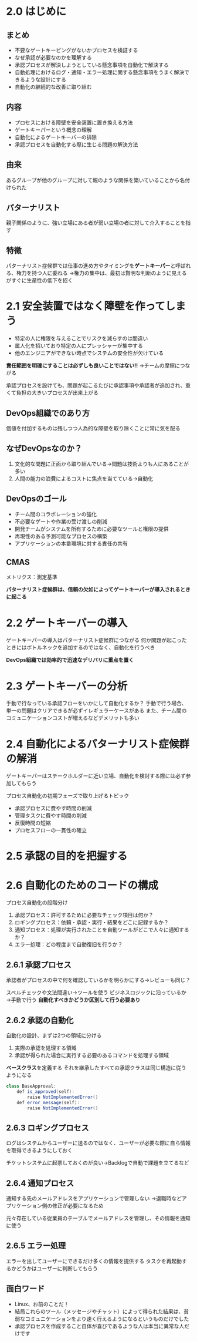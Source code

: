 # 2.0 はじめに
## まとめ
- 不要なゲートキーピングがないかプロセスを検証する
- なぜ承認が必要なのかを理解する
- 承認プロセスが解決しようとしている懸念事項を自動化で解決する
- 自動処理におけるログ・通知・エラー処理に関する懸念事項をうまく解決できるような設計にする
- 自動化の継続的な改善に取り組む

## 内容
- プロセスにおける障壁を安全装置に置き換える方法
- ゲートキーパーという概念の理解
- 自動化によるゲートキーパーの排除
- 承認プロセスを自動化する際に生じる問題の解決方法

## 由来
あるグループが他のグループに対して親のような関係を築いていることから名付けられた

## パターナリスト
親子関係のように、強い立場にある者が弱い立場の者に対して介入することを指す

## 特徴
パターナリスト症候群では仕事の進め方やタイミングを**ゲートキーパー**と呼ばれる、権力を持つ人に委ねる
→権力の集中は、最初は賢明な判断のように見えるがすぐに生産性の低下を招く

# 2.1 安全装置ではなく障壁を作ってしまう

- 特定の人に権限を与えることでリスクを減らすのは間違い
- 属人化を招いており特定の人にプレッシャーが集中する
- 他のエンジニアができない時点でシステムの安全性が欠けている

**責任範囲を明確にすることは必ずしも良いことではない!!**
→チームの摩擦につながる


承認プロセスを設けても、問題が起こるたびに承認事項や承認者が追加され、重くて負担の大きいプロセスが出来上がる

## DevOps組織でのあり方
価値を付加するものは残しつつ人為的な障壁を取り除くことに常に気を配る

## なぜDevOpsなのか？
1. 文化的な問題に正面から取り組んでいる→問題は技術よりも人にあることが多い
2. 人間の能力の浪費によるコストに焦点を当てている→自動化

## DevOpsのゴール
- チーム間のコラボレーションの強化
- 不必要なゲートや作業の受け渡しの削減
- 開発チームがシステムを所有するために必要なツールと権限の提供
- 再現性のある予測可能なプロセスの構築
- アプリケーションの本番環境に対する責任の共有

## CMAS
メトリクス：測定基準

**パターナリスト症候群は、信頼の欠如によってゲートキーパーが導入されるときに起こる**

# 2.2 ゲートキーパーの導入
ゲートキーパーの導入はパターナリスト症候群につながる
何か問題が起こったときにはボトルネックを追加するのではなく、自動化を行うべき

**DevOps組織では効率的で迅速なデリバリに重点を置く**

# 2.3 ゲートキーバーの分析
手動で行なっている承認フローをいかにして自動化するか？
手動で行う場合、単一の問題はクリアできるが必ずイレギュラーケースがある
また、チーム間のコミュニケーションコストが増えるなどデメリットも多い

# 2.4 自動化によるパターナリスト症候群の解消
ゲートキーパーはステークホルダーに近い立場、自動化を検討する際には必ず参加してもらう

プロセス自動化の初期フェーズで取り上げるトピック
- 承認プロセスに費やす時間の削減
- 管理タスクに費やす時間の削減
- 反復時間の短縮
- プロセスフローの一貫性の確立

# 2.5 承認の目的を把握する

# 2.6 自動化のためのコードの構成
プロセス自動化の段階分け
1. 承認プロセス：許可するために必要なチェック項目は何か？
2. ロギングプロセス：依頼・承認・実行・結果をどこに記録するか？
3. 通知プロセス：処理が実行されたことを自動ツールがどこで人々に通知するか？
4. エラー処理：どの程度まで自動復旧を行うか？

## 2.6.1 承認プロセス
承認者がプロセスの中で何を確認しているかを明らかにする→レビューも同じ？

スペルチェックや文法間違い→ツールを使う
ビジネスロジックに沿っているか→手動で行う
**自動化すべきかどうか区別して行う必要あり**

## 2.6.2 承認の自動化
自動化の設計、まずは2つの領域に分ける
1. 実際の承認を処理する領域
2. 承認が得られた場合に実行する必要のあるコマンドを処理する領域

**ベースクラス**を定義する
それを継承したすべての承認クラスは同じ構造に従うようになる

```java
class BaseApproval:
    def is_approved(self):
        raise NotImplementedError()
    def error_message(self):
        raise NotImplementedError()
```

## 2.6.3 ロギングプロセス
ログはシステムからユーザーに送るのではなく、ユーザーが必要な際に自ら情報を取得できるようにしておく

チケットシステムに起票しておくのが良い→Backlogで自動で課題を立てるなど

## 2.6.4 通知プロセス
通知する先のメールアドレスをアプリケーションで管理しない
→退職時などアプリケーション側の修正が必要になるため

元々存在している従業員のテーブルでメールアドレスを管理し、その情報を通知に使う

## 2.6.5 エラー処理
エラーを出してユーザーにできるだけ多くの情報を提供する
タスクを再起動するかどうかはユーザーに判断してもらう


## 面白ワード
- Linux、お前のことだ！
- 結局これらのツール（メッセージやチャット）によって得られた結果は、貧弱なコミュニケーションをより速く行えるようになるというものだけでした
- 承認プロセスを作成すること自体が喜びであるような人は本当に異常な人だけです